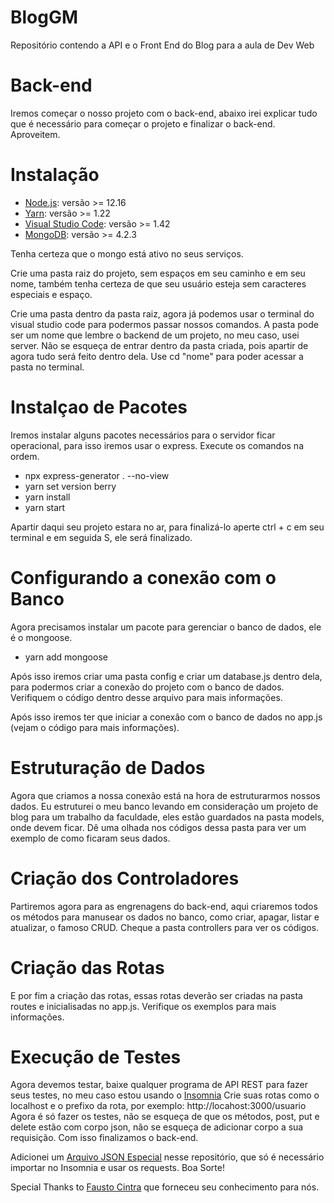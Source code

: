 # BlogGM
Repositório contendo a API e o Front End do Blog para a aula de Dev Web

<h1>Back-end</h1>
Iremos começar o nosso projeto com o back-end, abaixo irei explicar tudo que é necessário para começar o projeto e
finalizar o back-end. Aproveitem.

<h1>Instalação</h1>
<ul>
    <li><a href="https://nodejs.org/">Node.js</a>: versão >= 12.16</li>
    <li><a href="https://yarnpkg.com/">Yarn</a>: versão >= 1.22</li>
    <li><a href="https://code.visualstudio.com/">Visual Studio Code</a>: versão >= 1.42</li>
    <li><a href="https://www.mongodb.com/">MongoDB</a>: versão >= 4.2.3</li>
</ul>

Tenha certeza que o mongo está ativo no seus serviços.

Crie uma pasta raiz do projeto, sem espaços em seu caminho e em seu nome, também tenha certeza de que seu
usuário esteja sem caracteres especiais e espaço.

Crie uma pasta dentro da pasta raiz, agora já podemos usar o terminal do visual studio code para podermos passar nossos
comandos. A pasta pode ser um nome que lembre o backend de um projeto, no meu caso, usei server.
Não se esqueça de entrar dentro da pasta criada, pois apartir de agora tudo será feito dentro dela.
Use cd "nome" para poder acessar a pasta no terminal.

<h1>Instalçao de Pacotes</h1>
Iremos instalar alguns pacotes necessários para o servidor ficar operacional, para isso iremos usar o express.
Execute os comandos na ordem.
<ul>
    <li>npx express-generator . --no-view</li>
    <li>yarn set version berry</li>
    <li>yarn install</li>
    <li>yarn start</li>
</ul>

Apartir daqui seu projeto estara no ar, para finalizá-lo aperte ctrl + c em seu terminal e em seguida S, ele será
finalizado.

<h1>Configurando a conexão com o Banco</h1>

Agora precisamos instalar um pacote para gerenciar o banco de dados, ele é o mongoose.
- yarn add mongoose

Após isso iremos criar uma pasta config e criar um database.js dentro dela, para podermos criar a conexão do projeto com
o banco de dados. Verifiquem o código dentro desse arquivo para mais informações.

Após isso iremos ter que iniciar a conexão com o banco de dados no app.js (vejam o código para mais informações).

<h1>Estruturação de Dados</h1>

Agora que criamos a nossa conexão está na hora de estruturarmos nossos dados. Eu estruturei o meu banco levando em
consideração um projeto de blog para um trabalho da faculdade, eles estão guardados na pasta models, onde devem ficar.
Dê uma olhada nos códigos dessa pasta para ver um exemplo de como ficaram seus dados.

<h1>Criação dos Controladores</h1>

Partiremos agora para as engrenagens do back-end, aqui criaremos todos os métodos para manusear os dados no banco,
como criar, apagar, listar e atualizar, o famoso CRUD. Cheque a pasta controllers para ver os códigos.

<h1>Criação das Rotas</h1>

E por fim a criação das rotas, essas rotas deverão ser criadas na pasta routes e inicialisadas no app.js. Verifique os exemplos para mais informações.

<h1>Execução de Testes</h1>

Agora devemos testar, baixe qualquer programa de API REST para fazer seus testes, no meu caso estou usando o <a href="https://insomnia.rest/download/">Insomnia</a>
Crie suas rotas como o localhost e o prefixo da rota, por exemplo: http://locahost:3000/usuario
Agora é só fazer os testes, não se esqueça de que os métodos, post, put e delete estão com corpo json, não se esqueça de adicionar corpo a sua requisição. Com isso finalizamos o back-end.

Adicionei um <a href="https://github.com/MatheusFerreira71/BlogGM/blob/master/Requests_BlogGM.json">Arquivo JSON Especial</a> nesse repositório, que só é necessário importar no Insomnia e usar os requests. Boa Sorte!

Special Thanks to <a href="https://github.com/faustocintra">Fausto Cintra</a> que forneceu seu conhecimento para nós.